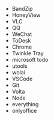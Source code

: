 - BandZip
- HoneyView
- VLC
- QQ
- WeChat
- ToDesk
- Chrome
- Twinkle Tray
- microsoft todo
- utools
- wolai
- VSCode
- Git
- Volta
- Node
- everything
- onlyoffice
